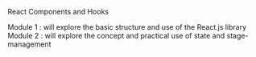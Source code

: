 React Components and Hooks

Module 1 : will explore the basic structure and use of the React.js library
Module 2 : will explore the concept and practical use of state and stage-management
